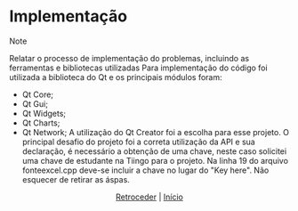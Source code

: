 # Implementação

>[!NOTE] 
>Relatar o processo de implementação do problemas, incluindo as ferramentas e
>bibliotecas utilizadas
>Para implementação do código foi utilizada a biblioteca do Qt e os principais módulos foram:
> - Qt Core;
> - Qt Gui;
> - Qt Widgets;
> - Qt Charts;
> - Qt Network;
> A utilização do Qt Creator foi a escolha para esse projeto.
O principal desafio do projeto foi a correta utilização da API e sua declaração, é necessário a obtenção de uma chave, neste caso solicitei uma chave de estudante na Tiingo para o projeto. Na linha 19 do arquivo fonteexcel.cpp deve-se incluir a chave no lugar do "Key here". Não esquecer de retirar as áspas.

<div align="center">

[Retroceder](projeto.md) | [Início](analise.md)

</div>
